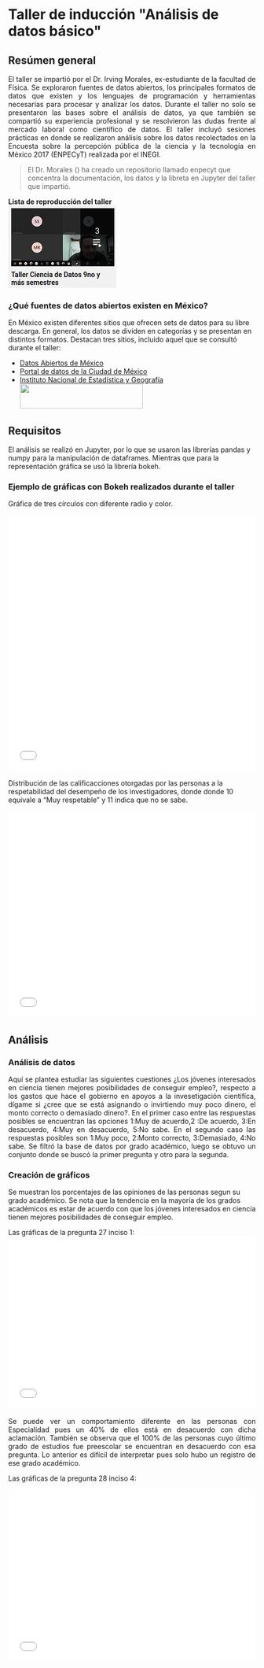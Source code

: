 # Taller de inducción "Análisis de datos básico"

## Resúmen general

<p style="text-align:justify">El taller se impartió por el Dr. Irving Morales, ex-estudiante de la facultad de Física. Se exploraron fuentes de datos abiertos, los principales formatos de datos que existen y los lenguajes de programación y herramientas necesarias para procesar y analizar los datos. Durante el taller no solo se presentaron las bases sobre el análisis de datos, ya que también se compartió su experiencia profesional y se resolvieron las dudas frente al mercado laboral como científico de datos. El taller incluyó sesiones prácticas en donde se realizaron análisis sobre los datos recolectados en la Encuesta sobre la percepción pública de la ciencia y la tecnología en México 2017 (ENPECyT) realizada por el INEGI.</p> 

> El Dr. Morales () ha creado un repositorio llamado enpecyt que concentra la documentación, los datos y la libreta en Jupyter del taller que impartió.

**Lista de reproducción del taller** <br>
[![IMAGE ALT TEXT HERE](/graficas/playlist.png)](https://www.youtube.com/playlist?list=PLZGw-MRdGtkFSRkboqz6dEbbpOl_hRCsX) 


### ¿Qué fuentes de datos abiertos existen en México?

<p>En México existen diferentes sitios que ofrecen sets de datos para su libre descarga. En general, los datos se dividen en categorías y se presentan en distintos formatos. Destacan tres sitios, incluido aquel que se consultó durante el taller:</p>

*   [Datos Abiertos de México](https://datos.gob.mx/)
*   [Portal de datos de la Ciudad de México](https://datos.cdmx.gob.mx/pages/home/)
*   [Instituto Nacional de Estadística y Geografía](https://www.inegi.org.mx/)<br>
        <img src="https://rde.inegi.org.mx/wp-content/uploads/2019/12/INEGI_a.png" width="250" height="50" />

## Requisitos

<p>El análisis se realizó en Jupyter, por lo que se usaron las librerías pandas y numpy para la manipulación de dataframes. Mientras que para la representación gráfica se usó la librería bokeh.</p>

### Ejemplo de gráficas con Bokeh realizados durante el taller

<p>Gráfica de tres círculos con diferente radio y color.</p>

<iframe src="circulos.html"
    sandbox="allow-same-origin allow-scripts"
    width="100%"
    height="520"
    scrolling="no"
    seamless="seamless"
    frameborder="0">
</iframe>

<p>Distribución de las calificacciones otorgadas por las personas a la respetabilidad del desempeño de los investigadores, donde donde 10 equivale a “Muy respetable” y 11 indica que no se sabe.</p>

<iframe src="graficas/barra.html"
    sandbox="allow-same-origin allow-scripts"
    width="100%"
    height="420"
    scrolling="no"
    seamless="seamless"
    frameborder="0">
</iframe>

## Análisis

### Análisis de datos
<p style="text-align:justify">Aquí se plantea estudiar las siguientes cuestiones ¿Los jóvenes interesados en ciencia tienen mejores posibilidades de conseguir empleo?, respecto a los gastos que hace el gobierno en apoyos a la invesetigación cientifíca, dígame si ¿cree que se está asignando o invirtiendo muy poco dinero, el monto correcto o demasiado dinero?. En el primer caso entre las respuestas posibles se encuentran las opciones 1:Muy de acuerdo,2 :De acuerdo, 3:En desacuerdo, 4:Muy en desacuerdo, 5:No sabe. En el segundo caso las respuestas posibles son 1:Muy poco, 2:Monto correcto, 3:Demasiado, 4:No sabe. Se filtró la base de datos por grado académico, luego se obtuvo un conjunto donde se buscó la primer pregunta y otro para la segunda.</p>

### Creación de gráficos

<p>Se muestran los porcentajes de las opiniones de las personas segun su grado académico. Se nota que la tendencia en la mayoría de los grados académicos es estar de acuerdo con que los jóvenes interesados en ciencia tienen mejores posibilidades de conseguir empleo.</p>
Las gráficas de la pregunta 27 inciso 1:
<iframe src="P27_1.html"
    sandbox="allow-same-origin allow-scripts"
    width="100%"
    height="350"
    scrolling="no"
    seamless="seamless"
    frameborder="0">
</iframe>

<p style="text-align:justify">Se puede ver un comportamiento diferente en las personas con Especialidad pues un 40% de ellos está en desacuerdo con dicha aclamación. También se observa que el 100% de las personas cuyo último grado de estudios fue preescolar se encuentran en desacuerdo con esa pregunta. Lo anterior es difícil de interpretar pues solo hubo un registro de ese grado académico.</p>

Las gráficas de la pregunta 28 inciso 4:
<iframe src="P28_4.html"
    sandbox="allow-same-origin allow-scripts"
    width="100%"
    height="350"
    scrolling="no"
    seamless="seamless"
    frameborder="0">
</iframe>

